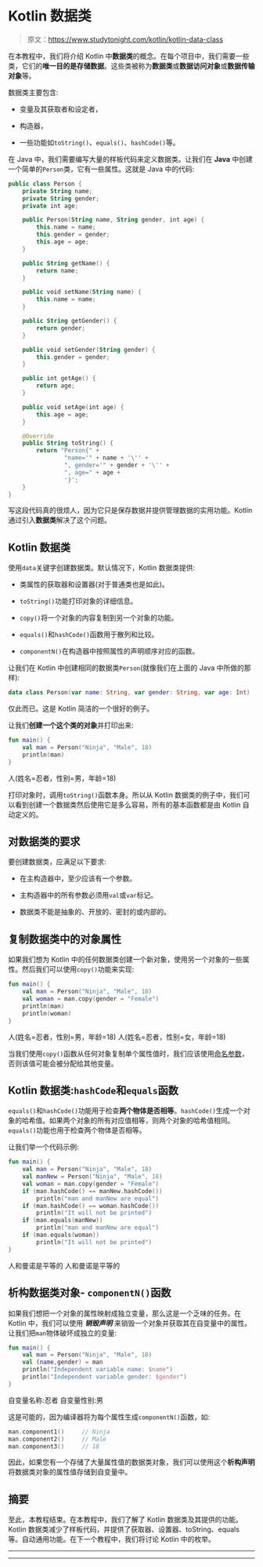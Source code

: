 # Kotlin 数据类

> 原文：<https://www.studytonight.com/kotlin/kotlin-data-class>

在本教程中，我们将介绍 Kotlin 中**数据类**的概念。在每个项目中，我们需要一些类，它们的**唯一目的是存储数据**。这些类被称为**数据类**或**数据访问对象**或**数据传输对象**等。

数据类主要包含:

*   变量及其获取者和设定者，

*   构造器，

*   一些功能如`toString()`、`equals()`、`hashCode()`等。

在 Java 中，我们需要编写大量的样板代码来定义数据类。让我们在 **Java** 中创建一个简单的`Person`类，它有一些属性。这就是 Java 中的代码:

```kt
public class Person {
    private String name;
    private String gender;
    private int age;

    public Person(String name, String gender, int age) {
        this.name = name;
        this.gender = gender;
        this.age = age;
    }

    public String getName() {
        return name;
    }

    public void setName(String name) {
        this.name = name;
    }

    public String getGender() {
        return gender;
    }

    public void setGender(String gender) {
        this.gender = gender;
    }

    public int getAge() {
        return age;
    }

    public void setAge(int age) {
        this.age = age;
    }

    @Override
    public String toString() {
        return "Person{" +
                "name='" + name + '\'' +
                ", gender='" + gender + '\'' +
                ", age=" + age +
                '}';
    }
} 
```

写这段代码真的很烦人，因为它只是保存数据并提供管理数据的实用功能。Kotlin 通过引入**数据类**解决了这个问题。

## Kotlin 数据类

使用`data`关键字创建数据类。默认情况下，Kotlin 数据类提供:

*   类属性的获取器和设置器(对于普通类也是如此)。

*   `toString()`功能打印对象的详细信息。

*   `copy()`将一个对象的内容复制到另一个对象的功能。

*   `equals()`和`hashCode()`函数用于散列和比较。

*   `componentN()`在构造器中按照属性的声明顺序对应的函数。

让我们在 Kotlin 中创建相同的数据类`Person`(就像我们在上面的 Java 中所做的那样):

```kt
data class Person(var name: String, var gender: String, var age: Int)
```

仅此而已。这是 Kotlin 简洁的一个很好的例子。

让我们**创建一个这个类的对象**并打印出来:

```kt
fun main() {
    val man = Person("Ninja", "Male", 18)
    println(man)
}
```

人(姓名=忍者，性别=男，年龄=18)

打印对象时，调用`toString()`函数本身。所以从 Kotlin 数据类的例子中，我们可以看到创建一个数据类然后使用它是多么容易，所有的基本函数都是由 Kotlin 自动定义的。

## 对数据类的要求

要创建数据类，应满足以下要求:

*   在主构造器中，至少应该有一个参数。

*   主构造器中的所有参数必须用`val`或`var`标记。

*   数据类不能是抽象的、开放的、密封的或内部的。

## 复制数据类中的对象属性

如果我们想为 Kotlin 中的任何数据类创建一个新对象，使用另一个对象的一些属性。然后我们可以使用`copy()`功能来实现:

```kt
fun main() {
    val man = Person("Ninja", "Male", 18)
    val woman = man.copy(gender = "Female")
    println(man)
    println(woman)
}
```

人(姓名=忍者，性别=男，年龄=18)
人(姓名=忍者，性别=女，年龄=18)

当我们使用`copy()`函数从任何对象复制单个属性值时，我们应该使用[命名参数](https://www.studytonight.com/kotlin/kotlin-positional-default-and-named-function-arguments)，否则该值可能会被分配给其他变量。

## Kotlin 数据类:`hashCode`和`equals`函数

`equals()`和`hashCode()`功能用于检查**两个物体是否相等**。`hashCode()`生成一个对象的哈希值。如果两个对象的所有对应值相等，则两个对象的哈希值相同。`equals()`功能也用于检查两个物体是否相等。

让我们举一个代码示例:

```kt
fun main() {
    val man = Person("Ninja", "Male", 18)
    val manNew = Person("Ninja", "Male", 18)
    val woman = man.copy(gender = "Female")
    if (man.hashCode() == manNew.hashCode())
        println("man and manNew are equal")
    if (man.hashCode() == woman.hashCode())
        println("It will not be printed")
    if (man.equals(manNew))
        println("man and manNew are equal")
    if (man.equals(woman))
        println("It will not be printed")
}
```

人和曼诺是平等的
人和曼诺是平等的

## 析构数据类对象- `componentN()`函数

如果我们想把一个对象的属性映射成独立变量，那么这是一个乏味的任务。在 Kotlin 中，我们可以使用 ***销毁声明*** 来销毁一个对象并获取其在自变量中的属性。让我们把`man`物体破坏成独立的变量:

```kt
fun main() {
    val man = Person("Ninja", "Male", 18)
    val (name,gender) = man
    println("Independent variable name: $name")
    println("Independent variable gender: $gender")
}
```

自变量名称:忍者
自变量性别:男

这是可能的，因为编译器将为每个属性生成`componentN()`函数，如:

```kt
man.component1()     // Ninja
man.component2()     // Male
man.component3()     // 18
```

因此，如果您有一个存储了大量属性值的数据类对象，我们可以使用这个**析构声明**将数据类对象的属性值存储到自变量中。

## 摘要

至此，本教程结束。在本教程中，我们了解了 Kotlin 数据类及其提供的功能。Kotlin 数据类减少了样板代码，并提供了获取器、设置器、toString、equals 等。自动通用功能。在下一个教程中，我们将讨论 Kotlin 中的枚举。

* * *

* * *